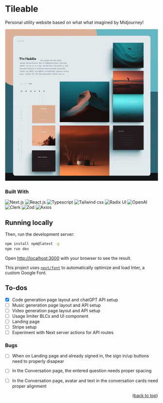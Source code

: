 # Tileable
Personal utility website based on what what imagined by Midjourney!

![Imagination](img/midjourney-design.png)
### Built With

![Next.js](https://img.shields.io/badge/next%20js-000000?style=for-the-badge&logo=nextdotjs&logoColor=white)
![React.js](https://img.shields.io/badge/React-20232A?style=for-the-badge&logo=react&logoColor=61DAFB)
![Typescript](https://img.shields.io/badge/TypeScript-007ACC?style=for-the-badge&logo=typescript&logoColor=white)
![Tailwind css](https://img.shields.io/badge/Tailwind_CSS-38B2AC?style=for-the-badge&logo=tailwind-css&logoColor=white)
![Radix UI](https://img.shields.io/badge/Radix-white?style=for-the-badge&logo=radixui&logoColor=black)
![OpenAI](https://img.shields.io/badge/OpenAI-000000?style=for-the-badge&logo=openai&logoColor=white)
![Clerk](https://img.shields.io/badge/Clerk-7B68EE?style=for-the-badge&logo=zod&logoColor=#7B68EE)
![Zod](https://img.shields.io/badge/Zod-3E67B1?style=for-the-badge&logo=zod&logoColor=#3E67B1)
![Axios](https://img.shields.io/badge/axios-671ddf?&style=for-the-badge&logo=axios&logoColor=white)

## Running locally

Then, run the development server:

```bash
npm install npm@latest -g
npm run dev
```

Open [http://localhost:3000](http://localhost:3000) with your browser to see the result.

This project uses [`next/font`](https://nextjs.org/docs/basic-features/font-optimization) to automatically optimize and load Inter, a custom Google Font.


## To-dos

- [x] Code generation page layout and chatGPT API setup
- [ ] Music generation page layout and API setup
- [ ] Video generation page layout and API setup
- [ ] Usage limiter BLCs and UI component
- [ ] Landing page
- [ ] Stripe setup
- [ ] Experiment with Next server actions for API routes

### Bugs
- [ ] When on Landing page and already signed in, the sign in/up buttons need to properly disapear
- [ ] In the Conversation page, the entered question needs proper spacing
- [ ] In the Conversation page, avatar and text in the conversation cards need proper alignment





<p align="right">(<a href="#readme-top">back to top</a>)</p>